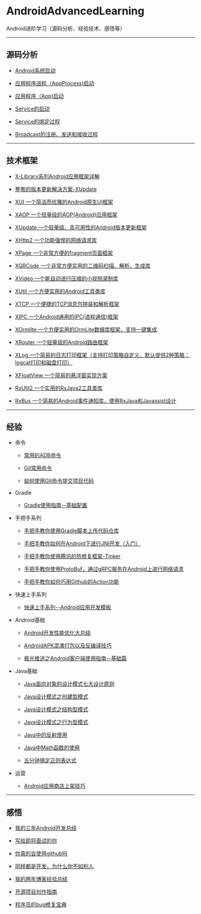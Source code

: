 # AndroidAdvancedLearning

Android进阶学习（源码分析、经验技术、感悟等）

---

## 源码分析

* [Android系统启动](./SourceCodeAnalysis/AndroidSystemStartup.md)

* [应用程序进程（AppProcess)启动](./SourceCodeAnalysis/AppProcessStartup.md)

* [应用程序（App)启动](./SourceCodeAnalysis/AppStartup.md)

* [Service的启动](./SourceCodeAnalysis/ServiceStartup.md)

* [Service的绑定过程](./SourceCodeAnalysis/ServiceBind.md)

* [Broadcast的注册、发送和接收过程](./SourceCodeAnalysis/BroadcastRegisterSendReceive.md)

---

## 技术框架

* [X-Library系列Android应用框架详解](framework/X-Library系列Android应用框架详解.md)

* [整套的版本更新解决方案-XUpdate](./framework/整套的版本更新解决方案-XUpdate.md)

* [XUI 一个简洁而优雅的Android原生UI框架](https://github.com/xuexiangjys/XUI)

* [XAOP 一个轻量级的AOP(Android)应用框架](https://github.com/xuexiangjys/XAOP)

* [XUpdate 一个轻量级、高可用性的Android版本更新框架](https://github.com/xuexiangjys/XUpdate)

* [XHttp2 一个功能强悍的网络请求库](https://github.com/xuexiangjys/XHttp2)

* [XPage 一个非常方便的fragment页面框架](https://github.com/xuexiangjys/XPage)

* [XQRCode 一个非常方便实用的二维码扫描、解析、生成库](https://github.com/xuexiangjys/XQRCode)

* [XVideo 一个能自动进行压缩的小视频录制库](https://github.com/xuexiangjys/XVideo)

* [XUtil 一个方便实用的Android工具类库](https://github.com/xuexiangjys/XUtil)

* [XTCP 一个便捷的TCP消息包拼装和解析框架](https://github.com/xuexiangjys/XTCP)

* [XIPC 一个Android通用的IPC(进程通信)框架](https://github.com/xuexiangjys/XIPC)

* [XOrmlite 一个方便实用的OrmLite数据库框架，支持一键集成](https://github.com/xuexiangjys/XOrmlite)

* [XRouter 一个轻量级的Android路由框架](https://github.com/xuexiangjys/XRouter)

* [XLog 一个简易的日志打印框架（支持打印策略自定义，默认提供2种策略：logcat打印和磁盘打印）](https://github.com/xuexiangjys/XLog)

* [XFloatView 一个简易的悬浮窗实现方案](https://github.com/xuexiangjys/XFloatView)

* [RxUtil2 一个实用的RxJava2工具类库](https://github.com/xuexiangjys/RxUtil2)

* [RxBus 一个简易的Android事件通知库，使用RxJava和Javassist设计](https://github.com/xuexiangjys/RxBus)
---

## 经验

* 命令
    * [常用的ADB命令](https://blog.csdn.net/xuexiangjys/article/details/81027606)
    
    * [Git常用命令](https://blog.csdn.net/xuexiangjys/article/details/79875167)
    
    * [如何使用Git命令提交项目代码](https://blog.csdn.net/xuexiangjys/article/details/79874571)

* Gradle

    * [Gradle使用指南--基础配置](https://blog.csdn.net/xuexiangjys/article/details/79865873)

* 手把手系列

    * [手把手教你使用Gradle脚本上传代码仓库](https://blog.csdn.net/xuexiangjys/article/details/80160954)
    
    * [手把手教你如何在Android下进行JNI开发（入门）](https://juejin.im/post/5c05d0776fb9a049ca371cb6)
    
    * [手把手教你使用腾讯的热修复框架-Tinker](https://juejin.im/post/5b6e8a75e51d45191d7a55e1)
    
    * [手把手教你使用ProtoBuf，通过gRPC服务在Android上进行网络请求](https://juejin.im/post/5c976210f265da6111674f4d)

    * [手把手教你如何巧用Github的Action功能](./experience/手把手教你如何巧用Github的Action功能.md)

* 快速上手系列

    * [快速上手系列--Android应用开发模板](https://blog.csdn.net/xuexiangjys/article/details/105154712)

* Android基础

    * [Android开发性能优化大总结](https://blog.csdn.net/xuexiangjys/article/details/83177844)
    
    * [AndroidAPK混淆打包以及反编译技巧](https://blog.csdn.net/xuexiangjys/article/details/64904698)
    
    * [极光推送之Android客户端使用指南--基础篇](https://blog.csdn.net/xuexiangjys/article/details/103994622)

* Java基础

    * [Java面向对象的设计模式七大设计原则](https://blog.csdn.net/xuexiangjys/article/details/78924201)
    
    * [Java设计模式之创建型模式](https://blog.csdn.net/xuexiangjys/article/details/78924434)
    
    * [Java设计模式之结构型模式](https://blog.csdn.net/xuexiangjys/article/details/78924859)
    
    * [Java设计模式之行为型模式](https://blog.csdn.net/xuexiangjys/article/details/78924918)
    
    * [Java中的反射使用](https://xuexiangjys.blog.csdn.net/article/details/88146035)
    
    * [Java中Math函数的使用](https://xuexiangjys.blog.csdn.net/article/details/79849888)

    * [五分钟搞定正则表达式](https://blog.csdn.net/xuexiangjys/article/details/102798641)

* 运营
    
    * [Android应用商店上架技巧](./experience/Android应用商店上架技巧.md)

---

## 感悟

* [我的三年Android开发总结](./Chatting/我的三年Android开发总结.md)

* [写给即将面试的你](./Chatting/写给即将面试的你.md)

* [你真的会使用github吗](./Chatting/你真的会使用github吗.md)

* [同样都是开发，为什么你不如别人](./Chatting/同样都是开发，为什么你不如别人.md)

* [我的两年博客经验总结](./Chatting/我的两年博客经验总结.md)

* [开源项目创作指南](./Chatting/开源项目创作指南.md)

* [程序员的bug修复宝典](./Chatting/程序员的bug修复宝典.md)

